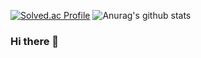 [![Solved.ac Profile](http://mazassumnida.wtf/api/v2/generate_badge?boj=junlongpark)](https://solved.ac/junlongpark/)
![Anurag's github stats](https://github-readme-stats.vercel.app/api?username=JUKimHI&show_icons=true&theme=tokyonight)
### Hi there 👋

<!--
**junlongpark/junlongpark** is a ✨ _special_ ✨ repository because its `README.md` (this file) appears on your GitHub profile.

Here are some ideas to get you started:

- 🔭 I’m currently working on ...
- 🌱 I’m currently learning ...
- 👯 I’m looking to collaborate on ...
- 🤔 I’m looking for help with ...
- 💬 Ask me about ...
- 📫 How to reach me: ...
- 😄 Pronouns: ...
- ⚡ Fun fact: ...
-->
